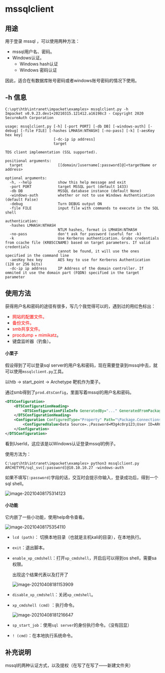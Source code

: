 # mssqlclient



## 用途

用于登录 mssql ，可以使用两种方法：

-   mssql用户名、密码。
-   Windows认证。
    -   Windows hash认证
    -   Windows 密码认证



因此，适合在有数据库账号密码或者windows账号密码的情况下使用。



## -h 信息

```shell
C:\opt\htb\intranet\impacket\examples> mssqlclient.py -h           
Impacket v0.9.23.dev1+20210315.121412.a16198c3 - Copyright 2020 SecureAuth Corporation

usage: mssqlclient.py [-h] [-port PORT] [-db DB] [-windows-auth] [-debug] [-file FILE] [-hashes LMHASH:NTHASH] [-no-pass] [-k] [-aesKey hex key]
                      [-dc-ip ip address]
                      target

TDS client implementation (SSL supported).

positional arguments:
  target                [[domain/]username[:password]@]<targetName or address>

optional arguments:
  -h, --help            show this help message and exit
  -port PORT            target MSSQL port (default 1433)
  -db DB                MSSQL database instance (default None)
  -windows-auth         whether or not to use Windows Authentication (default False)
  -debug                Turn DEBUG output ON
  -file FILE            input file with commands to execute in the SQL shell

authentication:
  -hashes LMHASH:NTHASH
                        NTLM hashes, format is LMHASH:NTHASH
  -no-pass              don't ask for password (useful for -k)
  -k                    Use Kerberos authentication. Grabs credentials from ccache file (KRB5CCNAME) based on target parameters. If valid credentials
                        cannot be found, it will use the ones specified in the command line
  -aesKey hex key       AES key to use for Kerberos Authentication (128 or 256 bits)
  -dc-ip ip address     IP Address of the domain controller. If ommited it use the domain part (FQDN) specified in the target parameter
```



## 使用方法

获得用户名和密码的途径有很多，写几个我觉得可以的，遇到过的用红色标出：

-   <font color='red'>网站的配置文件。</font>
-   <font color='red'>备份文件。</font>
-   <font color='red'>smb共享文件。</font>
-   <font color='red'>procdump + mimikatz</font>。
-   键盘监听器（钓鱼）。

#### 小栗子

假设得到了可以登录sql server的用户名和密码，现在需要登录到mssql中去，就可以使用`mssqlclient.py`工具。

以htb -> start_point -> Archetype 靶机作为栗子。

通过smb得到了`prod.dtsConfig`，里面写着mssql的用户名和密码。

```xml
<DTSConfiguration>
    <DTSConfigurationHeading>
        <DTSConfigurationFileInfo GeneratedBy="..." GeneratedFromPackageName="..." GeneratedFromPackageID="..." GeneratedDate="20.1.2019 10:01:34"/>
    </DTSConfigurationHeading>
    <Configuration ConfiguredType="Property" Path="\Package.Connections[Destination].Properties[ConnectionString]" ValueType="String">
        <ConfiguredValue>Data Source=.;Password=M3g4c0rp123;User ID=ARCHETYPE\sql_svc;Initial Catalog=Catalog;Provider=SQLNCLI10.1;Persist Security Info=True;Auto Translate=False;</ConfiguredValue>
    </Configuration>
</DTSConfiguration>
```

看到UserId，这应该是以Windows认证登录mssql的例子。

使用方法为：

```shell
C:\opt\htb\intranet\impacket\examples> python3 mssqlclient.py ARCHETYPE/sql_svc[:password]@10.10.10.27 -windows-auth
```

如果不填写`[:password]`字段的话，交互时会提示你输入，登录成功后，得到一个sql shell。

![image-20210408175314123](https://gitee.com/ethustdout/pics/raw/master/uPic/image-20210408175314123-20210408204010491.png)

#### 小功能

它内嵌了一些小功能，使用help命令查看。

![image-20210408175354110](https://gitee.com/ethustdout/pics/raw/master/uPic/image-20210408175354110-20210408204011078.png)

-   `lcd (path)`： 切换本地目录（也就是主机kali的目录），在本地执行。

-   `exit`：退出脚本。

-   `enable_xp_cmdshell`：打开`xp_cmdshell`，开启后可以得到os shell，需要sa权限。

    出现这个结果代表以及打开了

    ![image-20210408181153909](https://gitee.com/ethustdout/pics/raw/master/uPic/image-20210408181153909-20210408204011324.png)

-   `disable_xp_cmdshell`：关闭`xp_cmdshell`。

-   `xp_cmdshell (cmd)`  ：执行命令。

    ![image-20210408181216647](https://gitee.com/ethustdout/pics/raw/master/uPic/image-20210408181216647-20210408204011509.png)

-   `sp_start_job`：使用`sql server`的身份执行命令。（没有回显）

-   `! (cmd)`：在本地执行系统命令。



## 补充说明

mssql的两种认证方式，以及提权（在写了在写了——新建文件夹）